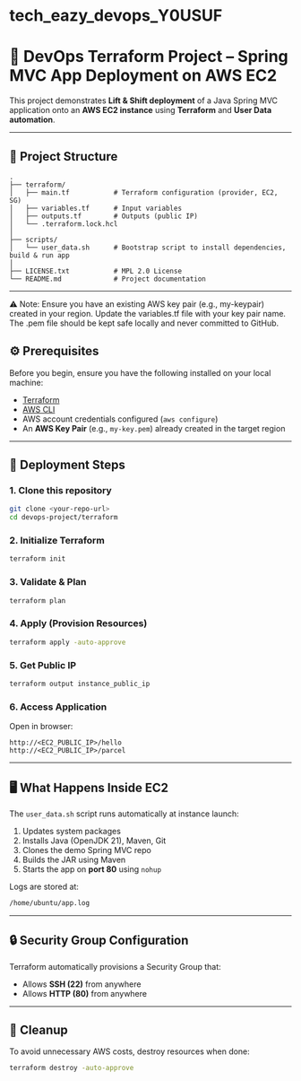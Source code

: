 # tech_eazy_devops_Y0USUF
# 🚀 DevOps Terraform Project – Spring MVC App Deployment on AWS EC2

This project demonstrates **Lift & Shift deployment** of a Java Spring MVC application onto an **AWS EC2 instance** using **Terraform** and **User Data automation**.

---

## 📂 Project Structure

```
.
├── terraform/
│   ├── main.tf           # Terraform configuration (provider, EC2, SG)
│   ├── variables.tf      # Input variables
│   ├── outputs.tf        # Outputs (public IP)
│   └── .terraform.lock.hcl
│
├── scripts/
│   └── user_data.sh      # Bootstrap script to install dependencies, build & run app
│
├── LICENSE.txt           # MPL 2.0 License
└── README.md             # Project documentation
```

---
⚠️ Note: Ensure you have an existing AWS key pair (e.g., my-keypair) created in your region. Update the variables.tf file with your key pair name. The .pem file should be kept safe locally and never committed to GitHub.
## ⚙️ Prerequisites

Before you begin, ensure you have the following installed on your local machine:

* [Terraform](https://developer.hashicorp.com/terraform/downloads)
* [AWS CLI](https://docs.aws.amazon.com/cli/latest/userguide/getting-started-install.html)
* AWS account credentials configured (`aws configure`)
* An **AWS Key Pair** (e.g., `my-key.pem`) already created in the target region

---

## 🚀 Deployment Steps

### 1. Clone this repository

```bash
git clone <your-repo-url>
cd devops-project/terraform
```

### 2. Initialize Terraform

```bash
terraform init
```

### 3. Validate & Plan

```bash
terraform plan
```

### 4. Apply (Provision Resources)

```bash
terraform apply -auto-approve
```

### 5. Get Public IP

```bash
terraform output instance_public_ip
```

### 6. Access Application

Open in browser:

```
http://<EC2_PUBLIC_IP>/hello
http://<EC2_PUBLIC_IP>/parcel
```

---

## 🖥️ What Happens Inside EC2

The `user_data.sh` script runs automatically at instance launch:

1. Updates system packages
2. Installs Java (OpenJDK 21), Maven, Git
3. Clones the demo Spring MVC repo
4. Builds the JAR using Maven
5. Starts the app on **port 80** using `nohup`

Logs are stored at:

```bash
/home/ubuntu/app.log
```

---

## 🔒 Security Group Configuration

Terraform automatically provisions a Security Group that:

* Allows **SSH (22)** from anywhere
* Allows **HTTP (80)** from anywhere

---

## 🧹 Cleanup

To avoid unnecessary AWS costs, destroy resources when done:

```bash
terraform destroy -auto-approve
```
